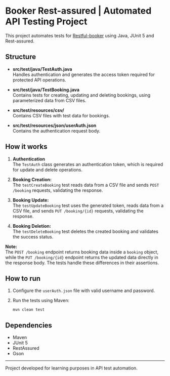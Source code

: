 # Booker Rest-assured | Automated API Testing Project

This project automates tests for [Restful-booker](https://restful-booker.herokuapp.com/apidoc/index.html) using Java, JUnit 5 and Rest-assured.

## Structure

- **src/test/java/TestAuth.java**  
    Handles authentication and generates the access token required for protected API operations.

- **src/test/java/TestBooking.java**  
    Contains tests for creating, updating and deleting bookings, using parameterized data from CSV files.

- **src/test/resources/csv/**  
    Contains CSV files with test data for bookings.

- **src/test/resources/json/userAuth.json**  
    Contains the authentication request body.

## How it works

1. **Authentication**  
    The `TestAuth` class generates an authentication token, which is required for update and delete operations.

2. **Booking Creation:**  
   The `testCreateBooking` test reads data from a CSV file and sends `POST /booking` requests, validating the response.

3. **Booking Update:**  
   The `testUpdateBooking` test uses the generated token, reads data from a CSV file, and sends `PUT /booking/{id}` requests, validating the response.

4. **Booking Deletion:**  
   The `testDeleteBooking` test deletes the created booking and validates the success status.

**Note:**  
The `POST /booking` endpoint returns booking data inside a `booking` object, while the `PUT /booking/{id}` endpoint returns the updated data directly in the response body. The tests handle these differences in their assertions.

## How to run

1. Configure the `userAuth.json` file with valid username and password.
2. Run the tests using Maven:

   ```
   mvn clean test
   ```

## Dependencies

- Maven
- JUnit 5
- RestAssured
- Gson

---


Project developed for learning purposes in API test automation. 
